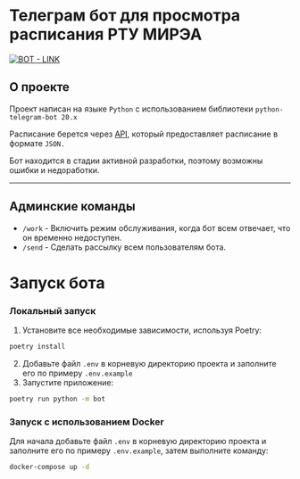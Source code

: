 # Телеграм бот для просмотра расписания РТУ МИРЭА

[![BOT - LINK](https://img.shields.io/static/v1?label=BOT&message=LINK&color=229ed9&style=for-the-badge)](https://t.me/mirea_teachers_bot)

## О проекте

Проект написан на языке `Python` с использованием библиотеки `python-telegram-bot 20.x`

Расписание берется через [API](https://github.com/0niel/university-app/tree/master/api), который предоставляет
расписание в формате `JSON.`

Бот находится в стадии активной разработки, поэтому возможны ошибки и недоработки.
***

## Админские команды

- `/work` - Включить режим обслуживания, когда бот всем отвечает, что он временно недоступен.
- `/send` - Сделать рассылку всем пользователям бота.

# Запуск бота

### Локальный запуск

1. Установите все необходимые зависимости, используя Poetry:

```bash
poetry install
```

2. Добавьте файл `.env` в корневую директорию проекта и заполните его по примеру `.env.example`
3. Запустите приложение:

```bash
poetry run python -m bot
```

### Запуск с использованием Docker

Для начала добавьте файл `.env` в корневую директорию проекта и заполните его по примеру `.env.example`, затем выполните
команду:

```bash
docker-compose up -d
```
